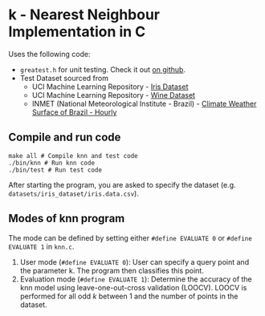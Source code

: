 k - Nearest Neighbour Implementation in C
=========================================

Uses the following code:

- `greatest.h` for unit testing. Check it out [on github](https://github.com/silentbicycle/greatest).
- Test Dataset sourced from
    - UCI Machine Learning Repository - [Iris Dataset](https://archive.ics.uci.edu/ml/datasets/iris)
    - UCI Machine Learning Repository - [Wine Dataset](https://archive.ics.uci.edu/ml/datasets/wine)
    - INMET (National Meteorological Institute - Brazil) - [Climate Weather Surface of Brazil - Hourly](https://www.kaggle.com/datasets/PROPPG-PPG/hourly-weather-surface-brazil-southeast-region?resource=download)

## Compile and run code
```console
make all # Compile knn and test code
./bin/knn # Run knn code
./bin/test # Run test code
```
After starting the program, you are asked to specify the dataset (e.g. `datasets/iris_dataset/iris.data.csv`).

## Modes of knn program
The mode can be defined by setting either `#define EVALUATE 0` or `#define EVALUATE 1` in `knn.c`.
1) User mode (`#define EVALUATE 0`): User can specify a query point and the parameter k. The program then classifies this point.
2) Evaluation mode (`#define EVALUATE 1`): Determine the accuracy of the knn model using leave-one-out-cross validation (LOOCV). LOOCV is performed for all odd $k$ between 1 and the number of points in the dataset.